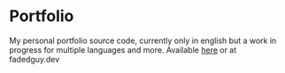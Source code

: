 # Portfolio
My personal portfolio source code, currently only in english but a work in progress for multiple languages and more. 
Available [here](http://fadedguy.dev) or at fadedguy.dev